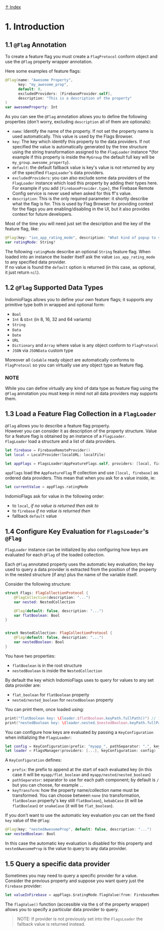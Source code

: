 [↑ Index](./../README.md)

# 1. Introduction

## 1.1 `@Flag` Annotation

To create a feature flag you must create a `FlagProtocol` conform object and use the `@Flag` property wrapper annotation.

Here some examples of feature flags:

```swift
@Flag(name: "Awesome Property", 
      key: "my_awesome_prop",
      default: 0, 
      excludedProviders: [FirebaseProvider.self], 
      description: "This is a description of the property"
)
var awesomeProperty: Int
```

As you can see the `@Flag` annotation allows you to define the following properties (don't worry, excluding `description` all of them are optionals):

- `name`: Identify the name of the property. If not set the property name is used automatically. This value is used by the Flags Browser.
- `key`: The key which identify this property to the data providers. If not specified the value is automatically generated by the tree structure using the string transformation assigned to the `FlagLoader` instance *(for example if this property is inside the `MyGroup` the default full key will be `my_group.awesome_property`).
- `default`: the default fallback value is key's value is not returned by any of the specified `FlagsLoader`'s data providers.
- `excludedProviders`: you can also exclude some data providers of the `FlagLoader` instance which load this property by adding their types here. For example if you add `[FirebaseProvider.type]`, the Firebase Remote Config service is never used when asked for this ff's value.
- `description`: This is the only required parameter: it shortly describe what the flag is for. This is used by Flag Browser for providing context for the flags you are enabling/disabling in the UI, but it also provides context for future developers.

Most of the time you will need just set the description and the key of the feature flag, like:

```swift
@Flag(key: "ios_app_rating_mode", description: "What kind of popup to show")
var ratingMode: String?
```

The following `ratingMode` describe an optional `String` feature flag. When loaded into an instance the loader itself ask the value `ios_app_rating_mode` to any specified data provider.  
If no value is found the `default` option is returned (in this case, as optional, it just return `nil`).

## 1.2  `@Flag` Supported Data Types

IndomioFlags allows you to define your own feature flags; it supports any primitive type both in wrapped and optional form:

- `Bool`
- `Int` & `UInt` (in 8, 16, 32 and 64 variants)
- `String`
- `Data`
- `Date`
- `URL`
- `Dictionary` and `Array` where value is any object conform to `FlagProtocol`
- `JSON` via `JSONData` custom type

Moreover all `Codable` ready object are automatically conforms to `FlagProtocol` so you can virtually use any object type as feature flag.

### NOTE
While you can define virtually any kind of data type as feature flag using the `@Flag` annotation you must keep in mind not all data providers may supports them.

## 1.3 Load a Feature Flag Collection in a `FlagLoader`

`@Flag` allows you to describe a feature flag property.  
However you can consider it as description of the property structure. Value for a feature flag is obtained by an instance of a `FlagLoader`.  
`FlagLoader` load a structure and a list of data providers.

```swift
let firebase = FirebaseRemoteProvider()
let local = LocalProvider(localURL: localFile)

let appFlags = FlagsLoader(AppFeatureFlags.self, providers: [local, firebase])
```

`appFlags` load the `AppFeatureFlag` ff collection and use `[local, firebase]` as ordered data providers.
This mean that when you ask for a value inside, ie:

```swift
let currentValue = appFlags.ratingMode
```

IndomioFlags ask for value in the following order:
- to `local`, *if no value is returned then ask to*
- to `firebase` *if no value is returned then*
- fallback `default` value

## 1.4 Configure Key Evaluation for `FlagsLoader`'s `@Flag`

`FlagLoader` instance can be initialized by also configuring how keys are evaluated for each `@Flag` of the loaded collection.

Each `@Flag` annotated property uses the automatic key evaluation; the key used to query a data provider is extracted from the position of the property in the nested structure (if any) plus the name of the variable itself.

Consider the following structure:

```swift
struct Flags: FlagCollectionProtocol {
    @FlagCollection(description: "...")
    var nested: NestedCollection

    @Flag(default: false, description: "...")
    var flatBoolean: Bool
}


struct NestedCollection: FlagCollectionProtocol {
    @Flag(default: false, description: "...")
    var nestedBoolean: Bool
}
```

You have two properties:
- `flatBoolean` is in the root structure
- `nestedBoolean` is inside the `NestedCollection`

By default the key which IndomioFlags uses to query for values to any set data provider are:

- `flat_boolean` for `flatBoolean` property
- `nested/nested_boolean` for `nestedBoolean` property

You can print them, once loaded using:

```swift
print("flatBoolean key: \(loader.$flatBoolean.keyPath.fullPath))") // flat_boolean
print("nestedBoolean key: \(loader.nested.$nestedBoolean.keyPath.fullPath))") // nested/nested_boolean
```

You can configure how keys are evaluated by passing a `KeyConfiguration` when initializing the `FlagsLoader`:

```swift
let config = KeyConfiguration(prefix: "myapp_", pathSeparator: ".", keyTransform: .snakeCase)
let loader = FlagsManager(providers: [...], keyConfiguration: config)
```

A `KeyConfiguration` defines:
- `prefix`: the prefix to append at the start of each evaluated key (in this case it will be `myapp/flat_boolean` and `myapp/nested/nested_boolean`)
- `pathSeparator`: separator to use for each path component; by default is `/` but you can choose, for example `.`.
- `keyTransform`: how the property name/collection name must be transformed. You can choose between `none` (no transformation, `flatBoolean` property's key still `flatBoolean`), `kebabCase` (it will be `flatBoolean`) or `snakeCase` (it will be `flat_boolean`).

If you don't want to use the automatic key evaluation you can set the fixed `key` value of the `@Flag`:

```swift
@Flag(key: "nestedAwesomeProp", default: false, description: "...")
var nestedBoolean: Bool
```

In this case the automatic key evaluation is disabled for this property and `nestedAwesomeProp` is the value to query to any data provider.

## 1.5 Query a specific data provider

Sometimes you may need to query a specific provider for a value.  
Consider the previous property and suppose you want query just the `Firebase` provider:

```swift
let valueInFirebase = appFlags.$ratingMode.flagValue(from: FirebaseRemoteProvider.self)
```

The `flagValue()` function (accessible via the `$` of the property wrapper) allows you to specify a particular data provider to query.

> NOTE: If provider is not previously set into the `FlagsLoader` the fallback value is returned instead.

